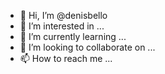 - 👋 Hi, I’m @denisbello
- 👀 I’m interested in ...
- 🌱 I’m currently learning ...
- 💞️ I’m looking to collaborate on ...
- 📫 How to reach me ...

<!---
denisbello/denisbello is a ✨ special ✨ repository because its `README.md` (this file) appears on your GitHub profile.
You can click the Preview link to take a look at your changes.
--->
